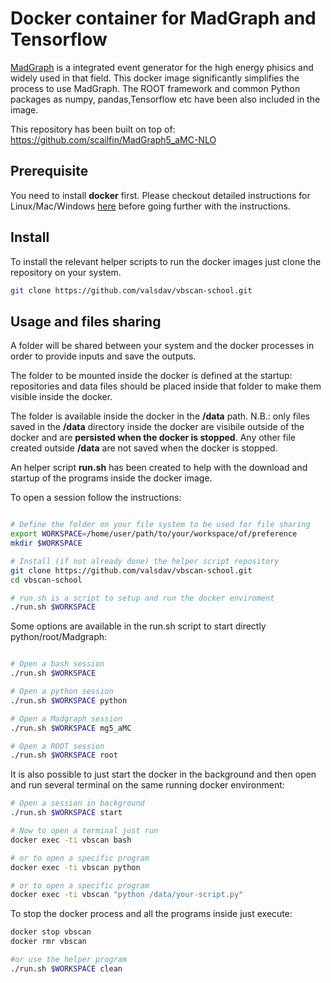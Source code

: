 # Docker container for MadGraph and Tensorflow

[MadGraph](https://launchpad.net/mg5amcnlo) is a integrated event generator for the high energy phisics and
widely used in that field. This docker image significantly simplifies the process to use MadGraph.
The ROOT framework and common Python packages as numpy, pandas,Tensorflow etc have been also included in the image. 

This repository has been built on top of: https://github.com/scailfin/MadGraph5_aMC-NLO

## Prerequisite

You need to install **docker** first. Please  checkout detailed instructions for Linux/Mac/Windows [here](https://docs.docker.com/install/) before going further with the instructions.

## Install

To install the relevant helper scripts to run the docker images just clone the repository on your system.

```bash
git clone https://github.com/valsdav/vbscan-school.git
```

## Usage and files sharing

A folder will be shared between your system and the docker processes in order to provide inputs and save the outputs. 

The folder to be mounted inside the docker is defined at the startup: repositories and data files should be placed inside that folder to make them visible inside the docker.

The folder is available inside the docker in the  **/data** path.  N.B.: only files saved in the **/data** directory inside the docker are visibile outside of the docker and are **persisted when the docker is stopped**.  Any other file created outside **/data** are not saved when the docker is stopped.

An helper script **run.sh** has been created to help with the download and startup of the programs inside the docker image. 

To open a session follow the instructions:

```bash

# Define the folder on your file system to be used for file sharing
export WORKSPACE=/home/user/path/to/your/workspace/of/preference
mkdir $WORKSPACE

# Install (if not already done) the helper script repository
git clone https://github.com/valsdav/vbscan-school.git
cd vbscan-school

# run.sh is a script to setup and run the docker enviroment
./run.sh $WORKSPACE 

```

Some options are available in the run.sh script to start directly python/root/Madgraph:

```bash 

# Open a bash session
./run.sh $WORKSPACE 

# Open a python session
./run.sh $WORKSPACE python

# Open a Madgraph session
./run.sh $WORKSPACE mg5_aMC

# Open a ROOT session
./run.sh $WORKSPACE root
```

It is also possible to just start the docker in the background and then open and run several terminal on the same running docker environment:

```bash
# Open a session in background
./run.sh $WORKSPACE start

# Now to open a terminal just run
docker exec -ti vbscan bash

# or to open a specific program
docker exec -ti vbscan python

# or to open a specific program
docker exec -ti vbscan "python /data/your-script.py"
```

To stop the docker process and all the programs inside just execute:

```bash
docker stop vbscan
docker rmr vbscan

#or use the helper program
./run.sh $WORKSPACE clean
```